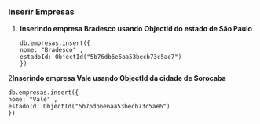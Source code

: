 ### Inserir Empresas

1. **Inserindo empresa Bradesco usando ObjectId do estado de São Paulo**
   
   ```
   db.empresas.insert({ 
   nome: "Bradesco" ,
   estadoId: ObjectId("5b76db6e6aa53becb73c5ae7")
   })
   ```
2**Inserindo empresa Vale usando ObjectId da cidade de Sorocaba**

   ```
   db.empresas.insert({ 
   nome: "Vale" ,
   estadoId: ObjectId("5b76db6e6aa53becb73c5ae6")
   })
   ```